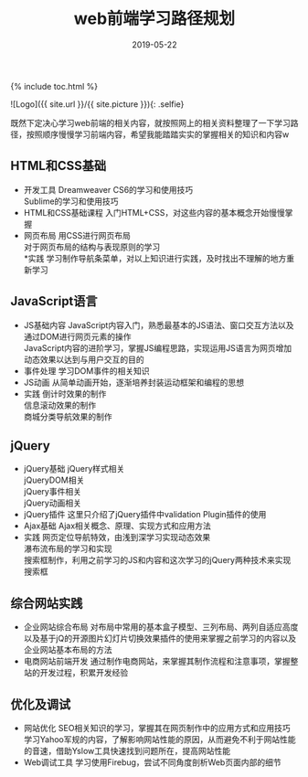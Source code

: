 ﻿---
layout: post
title: "web前端学习路径规划"
date: 2019-05-22
excerpt: "记录一下前端学习路径"
blog: true
---
{% include toc.html %}
    
![Logo]({{ site.url }}/{{ site.picture }}){: .selfie}

既然下定决心学习web前端的相关内容，就按照网上的相关资料整理了一下学习路径，按照顺序慢慢学习前端内容，希望我能踏踏实实的掌握相关的知识和内容w<br>

## HTML和CSS基础
* 开发工具
Dreamweaver CS6的学习和使用技巧<br>
Sublime的学习和使用技巧<br>
* HTML和CSS基础课程
入门HTML+CSS，对这些内容的基本概念开始慢慢掌握<br>
* 网页布局
用CSS进行网页布局<br>
对于网页布局的结构与表现原则的学习<br>
*实践
学习制作导航条菜单，对以上知识进行实践，及时找出不理解的地方重新学习<br>

## JavaScript语言
* JS基础内容
JavaScript内容入门，熟悉最基本的JS语法、窗口交互方法以及通过DOM进行网页元素的操作<br>
JavaScript内容的进阶学习，掌握JS编程思路，实现运用JS语言为网页增加动态效果以达到与用户交互的目的<br>
* 事件处理
学习DOM事件的相关知识<br>
* JS动画
从简单动画开始，逐渐培养封装运动框架和编程的思想<br>
* 实践
倒计时效果的制作<br>
信息滚动效果的制作<br>
商城分类导航效果的制作<br>

## jQuery
* jQuery基础
jQuery样式相关<br>
jQueryDOM相关<br>
jQuery事件相关<br>
jQuery动画相关<br>
* jQuery插件
这里只介绍了jQuery插件中validation Plugin插件的使用<br>
* Ajax基础
Ajax相关概念、原理、实现方式和应用方法<br>
* 实践
网页定位导航特效，由浅到深学习实现动态效果<br>
瀑布流布局的学习和实现<br>
搜索框制作，利用之前学习的JS和内容和这次学习的jQuery两种技术来实现搜索框<br>

## 综合网站实践
* 企业网站综合布局
对布局中常用的基本盒子模型、三列布局、两列自适应高度以及基于jQ的开源图片幻灯片切换效果插件的使用来掌握之前学习的内容以及企业网站基本布局的方法<br>
* 电商网站前端开发
通过制作电商网站，来掌握其制作流程和注意事项，掌握整站的开发过程，积累开发经验<br>

## 优化及调试
* 网站优化
SEO相关知识的学习，掌握其在网页制作中的应用方式和应用技巧<br>
学习Yahoo军规的内容，了解影响网站性能的原因，从而避免不利于网站性能的音速，借助Yslow工具快速找到问题所在，提高网站性能<br>
* Web调试工具
学习使用Firebug，尝试不同角度剖析Web页面内部的细节